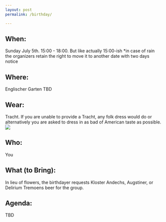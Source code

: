 ```yaml
---
layout: post
permalink: /birthday/

---
```


## When: 
Sunday July 5th.  15:00 - 18:00.  But like actually 15:00-ish
*in case of rain the organizers retain the right to move it to another date with two days notice

## Where: 
Englischer Garten TBD

## Wear:
Tracht.  If you are unable to provide a Tracht, any folk dress would do or alternatively you are asked to dress in as bad of American taste as possible.
![]({{DenisPeskov.github.io}}/images/wiesn.jpg) <!-- .element height="50%" width="50%" --> 


## Who:
You

## What (to Bring):
In lieu of flowers, the birthdayer requests Kloster Andechs,  Augstiner, or Delirium Tremoens beer for the group.  

## Agenda:
TBD
                                                  
